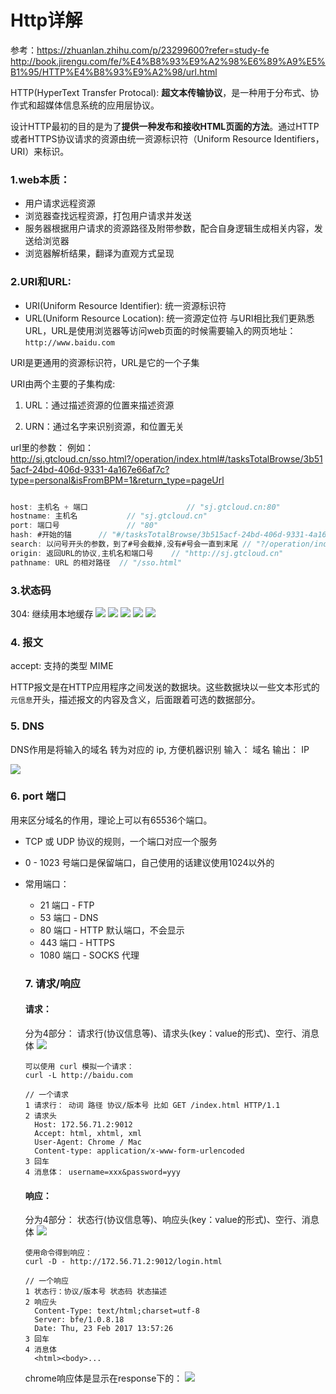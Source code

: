 # Http详解

参考：https://zhuanlan.zhihu.com/p/23299600?refer=study-fe
http://book.jirengu.com/fe/%E4%B8%93%E9%A2%98%E6%89%A9%E5%B1%95/HTTP%E4%B8%93%E9%A2%98/url.html

HTTP(HyperText Transfer Protocal): **超文本传输协议**，是一种用于分布式、协作式和超媒体信息系统的应用层协议。

设计HTTP最初的目的是为了**提供一种发布和接收HTML页面的方法**。通过HTTP或者HTTPS协议请求的资源由统一资源标识符（Uniform Resource Identifiers，URI）来标识。


### 1.web本质：
- 用户请求远程资源
- 浏览器查找远程资源，打包用户请求并发送
- 服务器根据用户请求的资源路径及附带参数，配合自身逻辑生成相关内容，发送给浏览器
- 浏览器解析结果，翻译为直观方式呈现

### 2.URI和URL:
- URI(Uniform Resource Identifier): 统一资源标识符
- URL(Uniform Resource Location): 统一资源定位符
与URI相比我们更熟悉URL，URL是使用浏览器等访问web页面的时候需要输入的网页地址：
`http://www.baidu.com`

URI是更通用的资源标识符，URL是它的一个子集

URI由两个主要的子集构成:

1. URL：通过描述资源的位置来描述资源

2. URN：通过名字来识别资源，和位置无关

url里的参数：
例如： http://sj.gtcloud.cn/sso.html?/operation/index.html#/tasksTotalBrowse/3b515acf-24bd-406d-9331-4a167e66af7c?type=personal&isFromBPM=1&return_type=pageUrl
```js

host: 主机名 + 端口                  	// "sj.gtcloud.cn:80"
hostname: 主机名			// "sj.gtcloud.cn"
port: 端口号				// "80"
hash: #开始的锚		 // "#/tasksTotalBrowse/3b515acf-24bd-406d-9331-4a167e66af7c?type=personal&isFromBPM=1&return_type=pageUrl"
search: 以问号开头的参数，到了#号会截掉,没有#号会一直到末尾 // "?/operation/index.html"
origin: 返回URL的协议,主机名和端口号    // "http://sj.gtcloud.cn"
pathname: URL 的相对路径	 // "/sso.html"
```


### 3.状态码
304: 继续用本地缓存
![](1code码.png)
![](1code码2.png)
![](1code码3.png)
![](1code码4.png)
![](1code码5.png)


### 4. 报文
accept: 支持的类型 MIME

HTTP报文是在HTTP应用程序之间发送的数据块。这些数据块以一些文本形式的`元信息`开头，描述报文的内容及含义，后面跟着可选的数据部分。


### 5. DNS
DNS作用是将输入的域名 转为对应的 ip, 方便机器识别
输入： 域名
输出： IP

![](2DNS.png)


### 6. port 端口
用来区分域名的作用，理论上可以有65536个端口。
- TCP 或 UDP 协议的规则，一个端口对应一个服务
- 0 - 1023 号端口是保留端口，自己使用的话建议使用1024以外的
- 常用端口：
  - 21 端口 - FTP
  - 53 端口 - DNS
  - 80 端口 - HTTP  默认端口，不会显示
  - 443 端口 - HTTPS
  - 1080 端口 - SOCKS 代理

  ### 7. 请求/响应

  #### 请求：
  分为4部分： 请求行(协议信息等)、请求头(key：value的形式)、空行、消息体
  ![](3请求体.png)
  ```
  可以使用 curl 模拟一个请求：
  curl -L http://baidu.com

  // 一个请求
  1 请求行： 动词 路径 协议/版本号 比如 GET /index.html HTTP/1.1
  2 请求头
    Host: 172.56.71.2:9012
    Accept: html, xhtml, xml
    User-Agent: Chrome / Mac
    Content-type: application/x-www-form-urlencoded
  3 回车
  4 消息体： username=xxx&password=yyy
  ```

  #### 响应：
  分为4部分： 状态行(协议信息等)、响应头(key：value的形式)、空行、消息体
  ![](4响应体.png)
  ```
  使用命令得到响应：
  curl -D - http://172.56.71.2:9012/login.html

  // 一个响应
  1 状态行：协议/版本号 状态码 状态描述
  2 响应头
    Content-Type: text/html;charset=utf-8
    Server: bfe/1.0.8.18
    Date: Thu, 23 Feb 2017 13:57:26
  3 回车
  4 消息体
    <html><body>...
  ```
  chrome响应体是显示在response下的：
  ![](4chrome的响应体.png)


